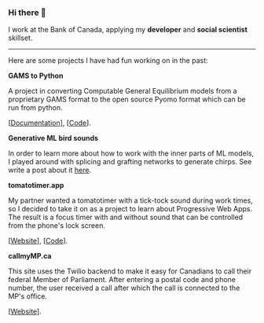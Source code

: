 ### Hi there 👋
<!--
**jasonjensen/jasonjensen** is a ✨ _special_ ✨ repository because its `README.md` (this file) appears on your GitHub profile.

Here are some ideas to get you started:

- 🔭 I’m currently working on ...
- 🌱 I’m currently learning ...
- 👯 I’m looking to collaborate on ...
- 🤔 I’m looking for help with ...
- 💬 Ask me about ...
- 📫 How to reach me: ...
- 😄 Pronouns: ...
- ⚡ Fun fact: ...
-->

I work at the Bank of Canada, applying my **developer** and **social scientist** skillset.

---

Here are some projects I have had fun working on in the past:

**GAMS to Python**

A project in converting Computable General Equilibrium models from a proprietary GAMS format to the open source Pyomo format which can be run from python.

[[Documentation](https://jasonjensen.github.io/GAMS-to-python/)], [[Code](https://github.com/jasonjensen/GAMS-to-python)].


**Generative ML bird sounds**

In order to learn more about how to work with the inner parts of ML models, I played around with splicing and grafting networks to generate chirps. See write a post about it [here](https://medium.com/p/41628e72efb2).


**tomatotimer.app**

My partner wanted a tomatotimer with a tick-tock sound during work times, so I decided to take it on as a project to learn about Progressive Web Apps. The result is a focus timer with and without sound that can be controlled from the phone's lock screen.

[[Website](https://tomatotimer.app/)], [[Code](https://github.com/jasonjensen/tomato-timer-app)].


**callmyMP.ca**

This site uses the Twilio backend to make it easy for Canadians to call their federal Member of Parliament. After entering a postal code and phone number, the user received a call after which the call is connected to the MP's office.

[[Website](https://callmymp.ca/)].
